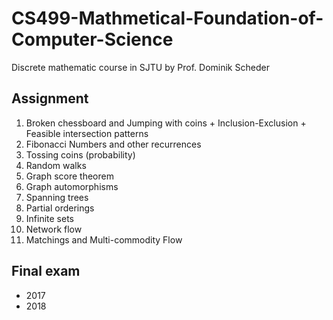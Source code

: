 # CS499-Mathmetical-Foundation-of-Computer-Science
Discrete mathematic course in SJTU by Prof. Dominik Scheder

## Assignment

1. Broken chessboard and Jumping with coins + Inclusion-Exclusion + Feasible intersection patterns
2. Fibonacci Numbers and other recurrences
3. Tossing coins (probability)
4. Random walks
5. Graph score theorem
6. Graph automorphisms
7. Spanning trees
8. Partial orderings
9. Infinite sets
10. Network flow
11. Matchings and Multi-commodity Flow

## Final exam

- 2017
- 2018